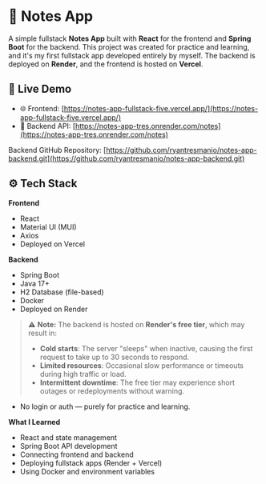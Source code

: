 # 📝 Notes App

A simple fullstack **Notes App** built with **React** for the frontend and **Spring Boot** for the backend. This project was created for practice and learning, and it's my first fullstack app developed entirely by myself. The backend is deployed on **Render**, and the frontend is hosted on **Vercel**.


## 🚀 Live Demo

- 🌐 Frontend: [https://notes-app-fullstack-five.vercel.app/](https://notes-app-fullstack-five.vercel.app/)
- 🔗 Backend API: [https://notes-app-tres.onrender.com/notes](https://notes-app-tres.onrender.com/notes)

Backend GitHub Repository: [https://github.com/ryantresmanio/notes-app-backend.git](https://github.com/ryantresmanio/notes-app-backend.git)

## ⚙️ Tech Stack

**Frontend**
- React
- Material UI (MUI)
- Axios
- Deployed on Vercel

**Backend**
- Spring Boot
- Java 17+
- H2 Database (file-based)
- Docker
- Deployed on Render


> ⚠️ **Note:** The backend is hosted on **Render's free tier**, which may result in:
> - **Cold starts**: The server "sleeps" when inactive, causing the first request to take up to 30 seconds to respond.
> - **Limited resources**: Occasional slow performance or timeouts during high traffic or load.
> - **Intermittent downtime**: The free tier may experience short outages or redeployments without warning.
- No login or auth — purely for practice and learning.


**What I Learned**
- React and state management
- Spring Boot API development
- Connecting frontend and backend
- Deploying fullstack apps (Render + Vercel)
- Using Docker and environment variables
